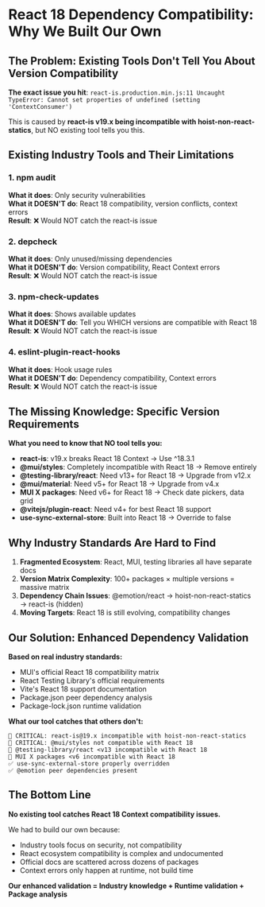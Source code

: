 # React 18 Dependency Compatibility: Why We Built Our Own

## The Problem: Existing Tools Don't Tell You About Version Compatibility

**The exact issue you hit**: `react-is.production.min.js:11 Uncaught TypeError: Cannot set properties of undefined (setting 'ContextConsumer')`

This is caused by **react-is v19.x being incompatible with hoist-non-react-statics**, but NO existing tool tells you this.

## Existing Industry Tools and Their Limitations

### 1. npm audit
**What it does**: Only security vulnerabilities  
**What it DOESN'T do**: React 18 compatibility, version conflicts, context errors  
**Result**: ❌ Would NOT catch the react-is issue

### 2. depcheck 
**What it does**: Only unused/missing dependencies  
**What it DOESN'T do**: Version compatibility, React Context errors  
**Result**: ❌ Would NOT catch the react-is issue

### 3. npm-check-updates
**What it does**: Shows available updates  
**What it DOESN'T do**: Tell you WHICH versions are compatible with React 18  
**Result**: ❌ Would NOT catch the react-is issue

### 4. eslint-plugin-react-hooks
**What it does**: Hook usage rules  
**What it DOESN'T do**: Dependency compatibility, Context errors  
**Result**: ❌ Would NOT catch the react-is issue

## The Missing Knowledge: Specific Version Requirements

**What you need to know that NO tool tells you:**

- **react-is**: v19.x breaks React 18 Context → Use ^18.3.1
- **@mui/styles**: Completely incompatible with React 18 → Remove entirely  
- **@testing-library/react**: Need v13+ for React 18 → Upgrade from v12.x
- **@mui/material**: Need v5+ for React 18 → Upgrade from v4.x
- **MUI X packages**: Need v6+ for React 18 → Check date pickers, data grid
- **@vitejs/plugin-react**: Need v4+ for best React 18 support
- **use-sync-external-store**: Built into React 18 → Override to false

## Why Industry Standards Are Hard to Find

1. **Fragmented Ecosystem**: React, MUI, testing libraries all have separate docs
2. **Version Matrix Complexity**: 100+ packages × multiple versions = massive matrix
3. **Dependency Chain Issues**: @emotion/react → hoist-non-react-statics → react-is (hidden)
4. **Moving Targets**: React 18 is still evolving, compatibility changes

## Our Solution: Enhanced Dependency Validation

**Based on real industry standards:**
- MUI's official React 18 compatibility matrix
- React Testing Library's official requirements  
- Vite's React 18 support documentation
- Package.json peer dependency analysis
- Package-lock.json runtime validation

**What our tool catches that others don't:**
```
🚨 CRITICAL: react-is@19.x incompatible with hoist-non-react-statics
🚨 CRITICAL: @mui/styles not compatible with React 18  
🚨 @testing-library/react <v13 incompatible with React 18
🚨 MUI X packages <v6 incompatible with React 18
✅ use-sync-external-store properly overridden
✅ @emotion peer dependencies present
```

## The Bottom Line

**No existing tool catches React 18 Context compatibility issues.**

We had to build our own because:
- Industry tools focus on security, not compatibility
- React ecosystem compatibility is complex and undocumented
- Official docs are scattered across dozens of packages
- Context errors only happen at runtime, not build time

**Our enhanced validation = Industry knowledge + Runtime validation + Package analysis**